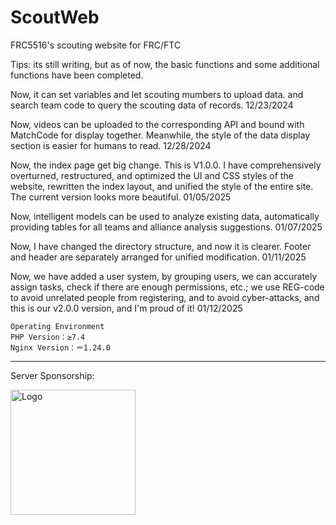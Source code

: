 # ScoutWeb
FRC5516's scouting website for FRC/FTC

Tips: its still writing, but as of now, the basic functions and some additional functions have been completed.

Now, it can set variables and let scouting mumbers to upload data.
and search team code to query the scouting data of records. 12/23/2024

Now, videos can be uploaded to the corresponding API and bound with MatchCode for display together. Meanwhile, the style of the data display section is easier for humans to read. 12/28/2024

Now, the index page get big change. This is V1.0.0. I have comprehensively overturned, restructured, and optimized the UI and CSS styles of the website, rewritten the index layout, and unified the style of the entire site. The current version looks more beautiful. 01/05/2025

Now, intelligent models can be used to analyze existing data, automatically providing tables for all teams and alliance analysis suggestions. 01/07/2025

Now, I have changed the directory structure, and now it is clearer. Footer and header are separately arranged for unified modification. 01/11/2025

Now, we have added a user system, by grouping users, we can accurately assign tasks, check if there are enough permissions, etc.; we use REG-code to avoid unrelated people from registering, and to avoid cyber-attacks, and this is our v2.0.0 version, and I'm proud of it! 01/12/2025
<br>

    Operating Environment
    PHP Version：≥7.4
    Nginx Version：＝1.24.0

<hr>
<footer>
    <div class="footer-content">
        <div class="footer-sponsor">
            <p>Server Sponsorship: </p>
        </div>
        <div class="footer-logo">
            <img src="https://api4.lfcup.cn/files/logo2.png" alt="Logo" class="logo" width="200" height="auto">
        </div>
    </div>
</footer>

